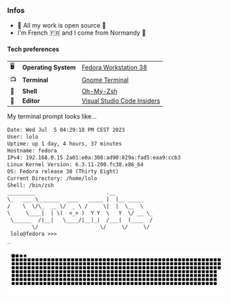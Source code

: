 
### Infos
* 👀 All my work is open source 👀
* I'm French 🇫🇷 and I come from Normandy 🏴󠁦󠁲󠁮󠁯󠁲󠁿

#### Tech preferences

| |                       |                                                           |
|-|-----------------------|-----------------------------------------------------------|
|🖥| **Operating System** | [Fedora Workstation 38](https://fedoraproject.org/workstation/)|
|📺| **Terminal**         | [Gnome Terminal](https://github.com/GNOME/gnome-terminal)|
|🐚| **Shell**            | [Oh-My-Zsh](https://github.com/ohmyzsh/ohmyzsh)|
|📝| **Editor**           | [Visual Studio Code Insiders](https://github.com/Microsoft/vscode)|

My terminal prompt looks like...

```
Date: Wed Jul  5 04:29:18 PM CEST 2023
User: lolo
Uptime: up 1 day, 4 hours, 37 minutes
Hostname: fedora
IPv4: 192.168.0.15 2a01:e0a:308:ad90:829a:fad5:eaa9:ccb3 
Linux Kernel Version: 6.3.11-200.fc38.x86_64
OS: Fedora release 38 (Thirty Eight)
Current Directory: /home/lolo
Shell: /bin/zsh
_________                       .__            
\_   ___ \_______  ____   _____ |  |__ _____   
/    \  \/\_  __ \/  _ \ /     \|  |  \__  \  
\     \____|  | \(  <_> )  Y Y  \   Y  \/ __ \_
 \______  /|__|   \____/|__|_|  /___|  (____  /
        \/                    \/     \/     \/ 
 lolo@fedora >>>
_

```

<a href=#><img src="contributions.svg"></a>

